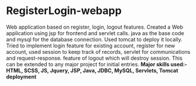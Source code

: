 # RegisterLogin-webapp
Web application based on register, login, logout features.
Created a Web application using jsp for frontend and servlet calls. java as the base code and mysql for the database connection. Used tomcat to deploy it locally.
Tried to implement login feature for existing account, register for new account, used session to keep track of records, servlet for communications and request-response. feature of logout which will destroy session.
This can be extended to any major project for initial entries. 
**Major skills used:- HTML, SCSS, JS, Jquery, JSP, Java, JDBC, MySQL, Servlets, Tomcat deployment**
